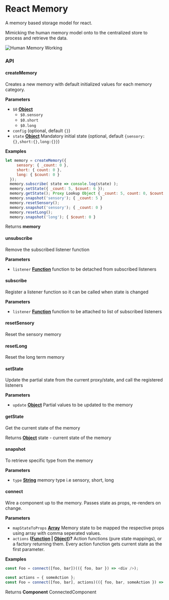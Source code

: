 # React Memory

A memory based storage model for react.

Mimicking the human memory model onto to the centralized store to process and retrieve the data.

![Human Memory Working](http://brainmadesimple.com/memory/memory.JPG)

### API

<!-- Generated by documentation.js. Update this documentation by updating the source code. -->

#### createMemory

Creates a new memory with default initialized values for each memory category.

**Parameters**

* `$0` **[Object](https://developer.mozilla.org/docs/Web/JavaScript/Reference/Global_Objects/Object)**
  * `$0.sensory`
  * `$0.short`
  * `$0.long`
* `config` (optional, default `{}`)
* `state` **[Object](https://developer.mozilla.org/docs/Web/JavaScript/Reference/Global_Objects/Object)** Mandatory initial state (optional, default `{sensory:{},short:{},long:{}}`)

**Examples**

```javascript
let memory = createMemory({
     sensory: { _count: 0 },
     short: { count: 0 },
     long: { $count: 0 }
  });
  memory.subscribe( state => console.log(state) );
  memory.setState({ _count: 5, $count: 6 });
  memory.getState(); Proxy Lookup Object { _count: 5, count: 0, $count: 6}
  memory.snapshot('sensory'); { _count: 5 }
  memory.resetSensory();
  memory.snapshot('sensory'); { _count: 0 }
  memory.resetLong();
  memory.snapshot('long'); { $count: 0 }
```

Returns **memory**

#### unsubscribe

Remove the subscribed listener function

**Parameters**

* `listener` **[Function](https://developer.mozilla.org/docs/Web/JavaScript/Reference/Statements/function)** function to be detached from subscribed listeners

#### subscribe

Register a listener function so it can be called when state is changed

**Parameters**

* `listener` **[Function](https://developer.mozilla.org/docs/Web/JavaScript/Reference/Statements/function)** function to be attached to list of subscribed listeners

#### resetSensory

Reset the sensory memory

#### resetLong

Reset the long term memory

#### setState

Update the partial state from the current proxy/state, and call the registered listeners

**Parameters**

* `update` **[Object](https://developer.mozilla.org/docs/Web/JavaScript/Reference/Global_Objects/Object)** Partial values to be updated to the memory

#### getState

Get the current state of the memory

Returns **[Object](https://developer.mozilla.org/docs/Web/JavaScript/Reference/Global_Objects/Object)** state - current state of the memory

#### snapshot

To retrieve specific type from the memory

**Parameters**

* `type` **[String](https://developer.mozilla.org/docs/Web/JavaScript/Reference/Global_Objects/String)** memory type i.e sensory, short, long

#### connect

Wire a component up to the memory. Passes state as props, re-renders on change.

**Parameters**

* `mapStateToProps` **[Array](https://developer.mozilla.org/docs/Web/JavaScript/Reference/Global_Objects/Array)** Memory state to be mapped the respective props using array with comma seperated values.
* `actions` **([Function](https://developer.mozilla.org/docs/Web/JavaScript/Reference/Statements/function) \| [Object](https://developer.mozilla.org/docs/Web/JavaScript/Reference/Global_Objects/Object))?** Action functions (pure state mappings), or a factory returning them. Every action function gets current state as the first parameter.

**Examples**

```javascript
const Foo = connect([foo, bar])(({ foo, bar }) => <div />);
```

```javascript
const actions = { someAction };
const Foo = connect([foo, bar], actions)(({ foo, bar, someAction }) => <div />);
```

Returns **Component** ConnectedComponent
